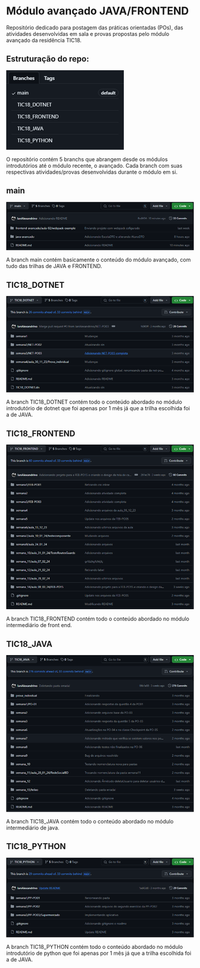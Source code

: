 # Módulo avançado JAVA/FRONTEND

Repositório dedicado para postagem das práticas orientadas (POs), das atividades desenvolvidas em sala e provas propostas pelo módulo avançado da residência TIC18.

## Estruturação do repo:

![Estrutura do repo](https://github.com/IanAlexandrino/residencia18/blob/main/imgs_repo/Captura%20de%20tela%202024-03-26%20095116.png)

O repositório contém 5 branchs que abrangem desde os módulos introdutórios até o módulo recente, o avançado. Cada branch com suas respectivas atividades/provas desenvolvidas durante o módulo em si.

## main

![main](https://github.com/IanAlexandrino/residencia18/blob/main/imgs_repo/Captura%20de%20tela%202024-03-26%20095133.png)

A branch main contém basicamente o conteúdo do módulo avançado, com tudo das trilhas de JAVA e FRONTEND.

## TIC18_DOTNET

![main](https://github.com/IanAlexandrino/residencia18/blob/main/imgs_repo/Captura%20de%20tela%202024-03-26%20095212.png)

A branch TIC18_DOTNET contém todo o conteúdo abordado no módulo introdutório de dotnet que foi apenas por 1 mês já que a trilha escolhida foi a de JAVA.

## TIC18_FRONTEND

![main](https://github.com/IanAlexandrino/residencia18/blob/main/imgs_repo/Captura%20de%20tela%202024-03-26%20095228.png)

A branch TIC18_FRONTEND contém todo o conteúdo abordado no módulo intermediário de front end.

## TIC18_JAVA

![main](https://github.com/IanAlexandrino/residencia18/blob/main/imgs_repo/Captura%20de%20tela%202024-03-26%20095247.png)

A branch TIC18_JAVA contém todo o conteúdo abordado no módulo intermediário de java.

## TIC18_PYTHON

![main](https://github.com/IanAlexandrino/residencia18/blob/main/imgs_repo/Captura%20de%20tela%202024-03-26%20095302.png)

A branch TIC18_PYTHON contém todo o conteúdo abordado no módulo introdutório de python que foi apenas por 1 mês já que a trilha escolhida foi a de JAVA.